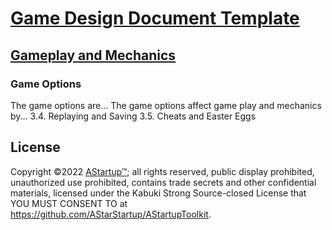 # [Game Design Document Template](../)

## [Gameplay and  Mechanics](./)

### Game Options

The game options are... The game options affect game play and mechanics by...
3.4.	Replaying and Saving 
3.5.	Cheats and Easter Eggs

## License

Copyright ©2022 [AStartup™](https://astartup.net); all rights reserved, public display prohibited, unauthorized use prohibited, contains trade secrets and other confidential materials, licensed under the Kabuki Strong Source-closed License that YOU MUST CONSENT TO at <https://github.com/AStarStartup/AStartupToolkit>.
